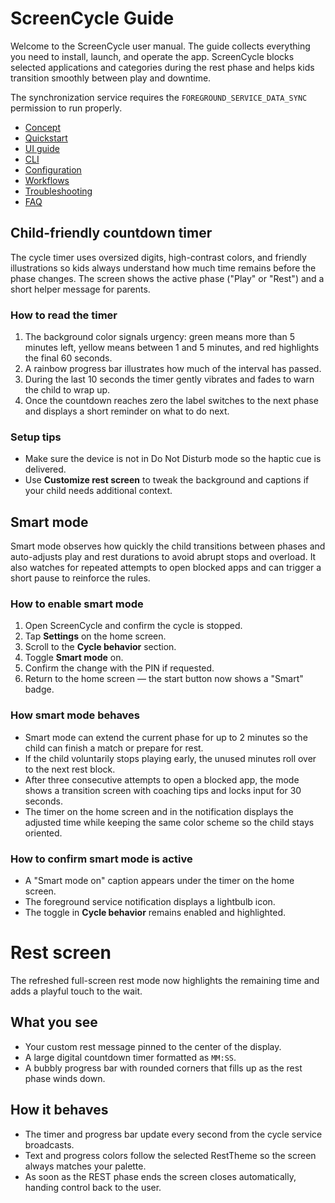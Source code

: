# ScreenCycle Guide

Welcome to the ScreenCycle user manual. The guide collects everything you need to install, launch, and operate the app. ScreenCycle blocks selected applications and categories during the rest phase and helps kids transition smoothly between play and downtime.

The synchronization service requires the `FOREGROUND_SERVICE_DATA_SYNC` permission to run properly.

- [Concept](../CONCEPT.md)
- [Quickstart](../quickstart.md)
- [UI guide](../ui-guide.md)
- [CLI](../cli.md)
- [Configuration](../config.md)
- [Workflows](../workflows.md)
- [Troubleshooting](../troubleshooting.md)
- [FAQ](../faq.md)

## Child-friendly countdown timer

The cycle timer uses oversized digits, high-contrast colors, and friendly illustrations so kids always understand how much time remains before the phase changes. The screen shows the active phase ("Play" or "Rest") and a short helper message for parents.

### How to read the timer

1. The background color signals urgency: green means more than 5 minutes left, yellow means between 1 and 5 minutes, and red highlights the final 60 seconds.
2. A rainbow progress bar illustrates how much of the interval has passed.
3. During the last 10 seconds the timer gently vibrates and fades to warn the child to wrap up.
4. Once the countdown reaches zero the label switches to the next phase and displays a short reminder on what to do next.

### Setup tips

- Make sure the device is not in Do Not Disturb mode so the haptic cue is delivered.
- Use **Customize rest screen** to tweak the background and captions if your child needs additional context.

## Smart mode

Smart mode observes how quickly the child transitions between phases and auto-adjusts play and rest durations to avoid abrupt stops and overload. It also watches for repeated attempts to open blocked apps and can trigger a short pause to reinforce the rules.

### How to enable smart mode

1. Open ScreenCycle and confirm the cycle is stopped.
2. Tap **Settings** on the home screen.
3. Scroll to the **Cycle behavior** section.
4. Toggle **Smart mode** on.
5. Confirm the change with the PIN if requested.
6. Return to the home screen — the start button now shows a "Smart" badge.

### How smart mode behaves

- Smart mode can extend the current phase for up to 2 minutes so the child can finish a match or prepare for rest.
- If the child voluntarily stops playing early, the unused minutes roll over to the next rest block.
- After three consecutive attempts to open a blocked app, the mode shows a transition screen with coaching tips and locks input for 30 seconds.
- The timer on the home screen and in the notification displays the adjusted time while keeping the same color scheme so the child stays oriented.

### How to confirm smart mode is active

- A "Smart mode on" caption appears under the timer on the home screen.
- The foreground service notification displays a lightbulb icon.
- The toggle in **Cycle behavior** remains enabled and highlighted.

# Rest screen

The refreshed full-screen rest mode now highlights the remaining time and adds a playful touch to the wait.

## What you see

- Your custom rest message pinned to the center of the display.
- A large digital countdown timer formatted as `MM:SS`.
- A bubbly progress bar with rounded corners that fills up as the rest phase winds down.

## How it behaves

- The timer and progress bar update every second from the cycle service broadcasts.
- Text and progress colors follow the selected RestTheme so the screen always matches your palette.
- As soon as the REST phase ends the screen closes automatically, handing control back to the user.

